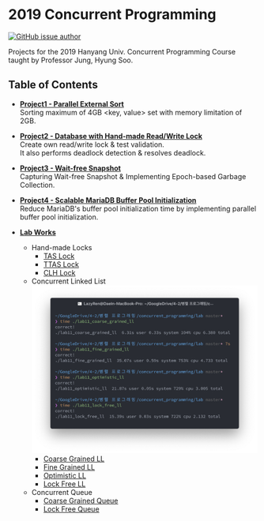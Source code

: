 # 2019 Concurrent Programming

[![GitHub issue author](https://img.shields.io/badge/author-Dae%20In%20Lee-blue.svg)](https://github.com/LazyRen)

Projects for the 2019 Hanyang Univ. Concurrent Programming Course taught by Professor Jung, Hyung Soo.



## Table of Contents

* **[Project1 - Parallel External Sort](./project1)**<br>
    Sorting maximum of 4GB <key, value> set with memory limitation of 2GB.<br>

* **[Project2 - Database with Hand-made Read/Write Lock](./project2)**<br>
    Create own read/write lock & test validation.<br>
    It also performs deadlock detection & resolves deadlock.<br>

* **[Project3 - Wait-free Snapshot](./project3)**<br>
    Capturing Wait-free Snapshot & Implementing Epoch-based Garbage Collection.<br>

* **[Project4 - Scalable MariaDB Buffer Pool Initialization](./project4)**<br>
    Reduce MariaDB's buffer pool initialization time by implementing parallel buffer pool initialization.<br>

* **[Lab Works](./lab)**
    * Hand-made Locks
        * [TAS Lock](./lab/lab10_prac_tas_lock.cpp)
        * [TTAS Lock](./lab/lab10_prac_ttas_lock.cpp)
        * [CLH Lock](./lab/lab10_prac_clh_lock.cpp)
    * Concurrent Linked List
    ![LL Performance](./lab/lab11_elapsed_time_measured.png)
        * [Coarse Grained LL](./lab/lab11_coarse_grained_ll.cpp)
        * [Fine Grained LL](./lab/lab11_fine_grained_ll.cpp)
        * [Optimistic LL](./lab/lab11_optimistic_ll.cpp)
        * [Lock Free LL](./lab/lab11_lock_free_ll.cpp)
    * Concurrent Queue
        * [Coarse Grained Queue](./lab/lab12_coarse_grained_queue.cpp)
        * [Lock Free Queue](./lab/lab12_lock_free_queue.cpp)
